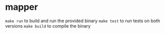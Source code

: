 # mapper

`make run` to build and run the provided binary
`make test` to run tests on both versions
`make build` to compile the binary
